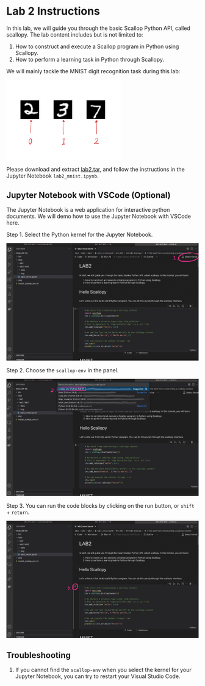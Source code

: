 # Lab 2 Instructions

In this lab, we will guide you through the basic Scallop Python API, called scallopy.
The lab content includes but is not limited to:
1. How to construct and execute a Scallop program in Python using Scallopy.
2. How to perform a learning task in Python through Scallopy.

We will mainly tackle the MNIST digit recognition task during this lab:
<div>
 <img src="/img/summer_school/lab1/mnist_example.png" width="300"/>
</div>

Please download and extract [lab2.tar](/ssft22/labs/lab2.tar), and follow the instructions in the Jupyter Notebook `lab2_mnist.ipynb`.

## Jupyter Notebook with VSCode (Optional)
The Jupyter Notebook is a web application for interactive python documents.
We will demo how to use the Jupyter Notebook with VSCode here.

Step 1. Select the Python kernel for the Jupyter Notebook.
<div>
 <img src="/img/summer_school/lab2/1_select_kernel.jpg" width="700"/>
</div>

Step 2. Choose the `scallop-env` in the panel.
<div>
 <img src="/img/summer_school/lab2/2_scallop_env.jpg" width="700"/>
</div>

Step 3. You can run the code blocks by clicking on the run button, or `shift` + `return`.
<div>
 <img src="/img/summer_school/lab2/3_run.jpg" width="700"/>
</div>


## Troubleshooting
1. If you cannot find the `scallop-env` when you select the kernel for your Jupyter Notebook, you can try to restart your Visual Studio Code.
